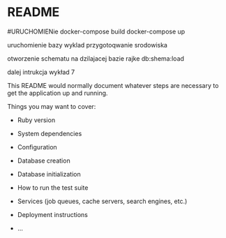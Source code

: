 # README

#URUCHOMIENie
docker-compose build
docker-compose up

uruchomienie bazy wyklad przygotoqwanie srodowiska

otworzenie schematu na dzilajacej bazie
rajke db:shema:load

dalej intrukcja wykład 7

This README would normally document whatever steps are necessary to get the
application up and running.

Things you may want to cover:

* Ruby version

* System dependencies

* Configuration

* Database creation

* Database initialization

* How to run the test suite

* Services (job queues, cache servers, search engines, etc.)

* Deployment instructions

* ...
